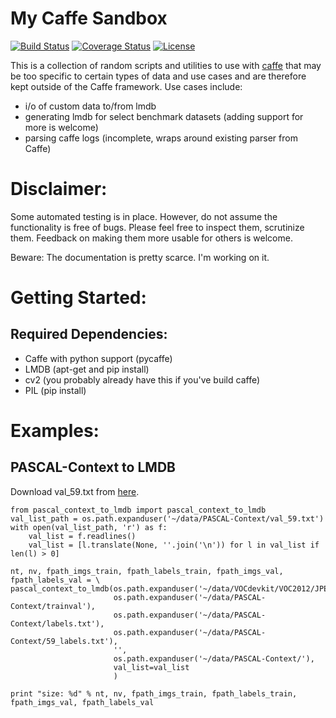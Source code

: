 # My Caffe Sandbox

[![Build Status](https://travis-ci.org/kashefy/caffe_sandbox.svg?branch=master)](https://travis-ci.org/kashefy/caffe_sandbox)
[![Coverage Status](https://coveralls.io/repos/kashefy/caffe_sandbox/badge.svg?branch=master&service=github)](https://coveralls.io/github/kashefy/caffe_sandbox?branch=master)
[![License](https://img.shields.io/badge/license-BSD-blue.svg)](LICENSE)

This is a collection of random scripts and utilities to use with [caffe](http://caffe.berkeleyvision.org/) that may be too specific to certain types of data and use cases and are therefore kept outside of the Caffe framework.
Use cases include:
* i/o of custom data to/from lmdb
* generating lmdb for select benchmark datasets (adding support for more is welcome)
* parsing caffe logs (incomplete, wraps around existing parser from Caffe)

# Disclaimer:
Some automated testing is in place. However, do not assume the functionality is free of bugs. Please feel free to inspect them, scrutinize them. Feedback on making them more usable for others is welcome.

Beware: The documentation is pretty scarce. I'm working on it.

# Getting Started:

## Required Dependencies:
* Caffe with python support (pycaffe)
* LMDB (apt-get and pip install)
* cv2 (you probably already have this if you've build caffe)
* PIL (pip install)

# Examples:

## PASCAL-Context to LMDB

Download val_59.txt from [here](https://gist.github.com/kashefy/78415dd397accb47872a/raw/761b280d6de022958f8f8c9bc64fa56432124cb2/val_59.txt).

    from pascal_context_to_lmdb import pascal_context_to_lmdb
    val_list_path = os.path.expanduser('~/data/PASCAL-Context/val_59.txt')
    with open(val_list_path, 'r') as f:
        val_list = f.readlines()
        val_list = [l.translate(None, ''.join('\n')) for l in val_list if len(l) > 0]
    
    nt, nv, fpath_imgs_train, fpath_labels_train, fpath_imgs_val, fpath_labels_val = \
    pascal_context_to_lmdb(os.path.expanduser('~/data/VOCdevkit/VOC2012/JPEGImages'),
                           os.path.expanduser('~/data/PASCAL-Context/trainval'),
                           os.path.expanduser('~/data/PASCAL-Context/labels.txt'),
                           os.path.expanduser('~/data/PASCAL-Context/59_labels.txt'),
                           '',
                           os.path.expanduser('~/data/PASCAL-Context/'),
                           val_list=val_list
                           )
    
    print "size: %d" % nt, nv, fpath_imgs_train, fpath_labels_train, fpath_imgs_val, fpath_labels_val
